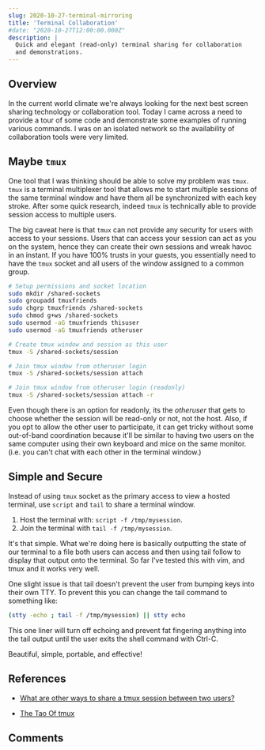 ```yaml
---
slug: 2020-10-27-terminal-mirroring
title: 'Terminal Collaboration'
#date: "2020-10-27T12:00:00.000Z"
description: |
  Quick and elegant (read-only) terminal sharing for collaboration
  and demonstrations.
---
```


## Overview

In the current world climate we're always looking for the next best screen sharing technology or collaboration tool. Today I came across a need to provide a tour of some code and demonstrate some examples of running various commands. I was on an isolated network so the availability of collaboration tools were very limited.

<!--truncate-->

## Maybe `tmux`

One tool that I was thinking should be able to solve my problem was `tmux`. `tmux` is a terminal multiplexer tool that allows me to start multiple sessions of the same terminal window and have them all be synchronized with each key stroke. After some quick research, indeed `tmux` is technically able to provide session access to multiple users.

The big caveat here is that `tmux` can not provide any security for users with access to your sessions. Users that can access your session can act as you on the system, hence they can create their own sessions and wreak havoc in an instant. If you have 100% trusts in your guests, you essentially need to have the `tmux` socket and all users of the window assigned to a common group.

```bash
# Setup permissions and socket location
sudo mkdir /shared-sockets
sudo groupadd tmuxfriends
sudo chgrp tmuxfriends /shared-sockets
sudo chmod g+ws /shared-sockets
sudo usermod -aG tmuxfriends thisuser
sudo usermod -aG tmuxfriends otheruser

# Create tmux window and session as this user
tmux -S /shared-sockets/session

# Join tmux window from otheruser login
tmux -S /shared-sockets/session attach

# Join tmux window from otheruser login (readonly)
tmux -S /shared-sockets/session attach -r
```

Even though there is an option for readonly, its the _otheruser_ that gets to choose whether the session will be read-only or not, not the host. Also, if you opt to allow the other user to participate, it can get tricky without some out-of-band coordination because it'll be similar to having two users on the same computer using their own keyboard and mice on the same monitor. (i.e. you can't chat with each other in the terminal window.)

## Simple and Secure

Instead of using `tmux` socket as the primary access to view a hosted terminal, use `script` and `tail` to share a terminal window.

1. Host the terminal with: `script -f /tmp/mysession`.
2. Join the terminal with `tail -f /tmp/mysession`.

It's that simple. What we're doing here is basically outputting the state of our terminal to a file both users can access and then using tail follow to display that output onto the terminal. So far I've tested this with vim, and tmux and it works very well.

One slight issue is that tail doesn't prevent the user from bumping keys into their own TTY. To prevent this you can change the tail command to something like:

```bash
(stty -echo ; tail -f /tmp/mysession) || stty echo
```

This one liner will turn off echoing and prevent fat fingering anything into the tail output until the user exits the shell command with Ctrl-C.

Beautiful, simple, portable, and effective!

## References

- [What are other ways to share a tmux session between two users?
  ](https://unix.stackexchange.com/questions/2523/what-are-other-ways-to-share-a-tmux-session-between-two-users)

- [The Tao Of tmux](https://leanpub.com/the-tao-of-tmux/read)

## Comments

<Comments />
